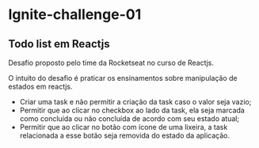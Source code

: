 # Ignite-challenge-01
## Todo list em Reactjs

Desafio proposto pelo time da Rocketseat no curso de Reactjs.

O intuito do desafio é praticar os ensinamentos sobre manipulação de estados em reactjs. 
- Criar uma task e não permitir a criação da task caso o valor seja vazio;
- Permitir que ao clicar no checkbox ao lado da task, ela seja marcada como concluída ou não concluída de acordo com seu estado atual;
- Permitir que ao clicar no botão com ícone de uma lixeira, a task relacionada a esse botão seja removida do estado da aplicação.
